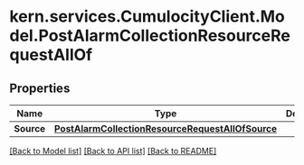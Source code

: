 # kern.services.CumulocityClient.Model.PostAlarmCollectionResourceRequestAllOf

## Properties

Name | Type | Description | Notes
------------ | ------------- | ------------- | -------------
**Source** | [**PostAlarmCollectionResourceRequestAllOfSource**](PostAlarmCollectionResourceRequestAllOfSource.md) |  | 

[[Back to Model list]](../README.md#documentation-for-models) [[Back to API list]](../README.md#documentation-for-api-endpoints) [[Back to README]](../README.md)

